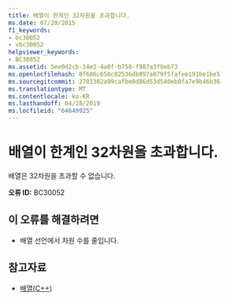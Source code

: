 ```yaml
---
title: 배열이 한계인 32차원을 초과합니다.
ms.date: 07/20/2015
f1_keywords:
- bc30052
- vbc30052
helpviewer_keywords:
- BC30052
ms.assetid: 5ee0d2cb-14e2-4a0f-b758-f987a3f9eb73
ms.openlocfilehash: 8f686c658c02536db097a079f5fafee191be1be5
ms.sourcegitcommit: 2701302a99cafbe0d86d53d540eb0fa7e9b46b36
ms.translationtype: MT
ms.contentlocale: ko-KR
ms.lasthandoff: 04/28/2019
ms.locfileid: "64649925"
---
```

# <a name="array-exceeds-the-limit-of-32-dimensions"></a>배열이 한계인 32차원을 초과합니다.
배열은 32차원을 초과할 수 없습니다.  
  
 **오류 ID:** BC30052  
  
## <a name="to-correct-this-error"></a>이 오류를 해결하려면  
  
- 배열 선언에서 차원 수를 줄입니다.  
  
## <a name="see-also"></a>참고자료

- [배열(C++)](../../visual-basic/programming-guide/language-features/arrays/index.md)
